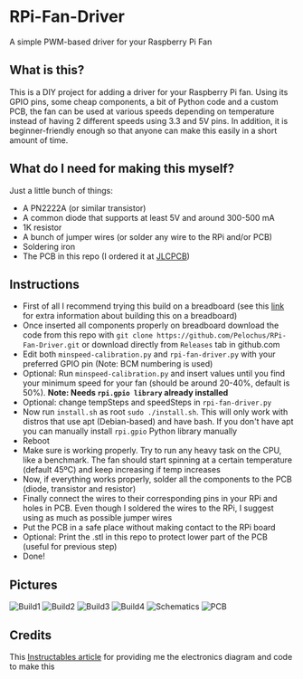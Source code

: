 # RPi-Fan-Driver
A simple PWM-based driver for your Raspberry Pi Fan

## What is this?
This is a DIY project for adding a driver for your Raspberry Pi fan. Using its GPIO pins, some cheap components, a bit of Python code and a custom PCB, the fan can be used at various speeds depending on temperature instead of having 2 different speeds using 3.3 and 5V pins. In addition, it is beginner-friendly enough so that anyone can make this easily in a short amount of time.

## What do I need for making this myself?
Just a little bunch of things:

- A PN2222A (or similar transistor)
- A common diode that supports at least 5V and around 300-500 mA
- 1K resistor
- A bunch of jumper wires (or solder any wire to the RPi and/or PCB)
- Soldering iron
- The PCB in this repo (I ordered it at [JLCPCB](https://jlcpcb.com))

## Instructions
- First of all I recommend trying this build on a breadboard (see this [link](https://www.instructables.com/PWM-Regulated-Fan-Based-on-CPU-Temperature-for-Ras/) for extra information about building this on a breadboard)
- Once inserted all components properly on breadboard download the code from this repo with `git clone https://github.com/Pelochus/RPi-Fan-Driver.git` or download directly from `Releases` tab in github.com
- Edit both `minspeed-calibration.py` and `rpi-fan-driver.py` with your preferred GPIO pin (Note: BCM numbering is used)
- Optional: Run `minspeed-calibration.py` and insert values until you find your minimum speed for your fan (should be around 20-40%, default is 50%). **Note: Needs `rpi.gpio library` already installed**
- Optional: change tempSteps and speedSteps in `rpi-fan-driver.py`
- Now run `install.sh` as root `sudo ./install.sh`. This will only work with distros that use apt (Debian-based) and have bash. If you don't have apt you can manually install `rpi.gpio` Python library manually
- Reboot
- Make sure is working properly. Try to run any heavy task on the CPU, like a benchmark. The fan should start spinning at a certain temperature (default 45ºC) and keep increasing if temp increases
- Now, if everything works properly, solder all the components to the PCB (diode, transistor and resistor)
- Finally connect the wires to their corresponding pins in your RPi and holes in PCB. Even though I soldered the wires to the RPi, I suggest using as much as possible jumper wires
- Put the PCB in a safe place without making contact to the RPi board
- Optional: Print the .stl in this repo to protect lower part of the PCB (useful for previous step)
- Done!

## Pictures

![Build1](images/build1.jpg)
![Build2](images/build2.jpg)
![Build3](images/build3.jpg)
![Build4](images/build4.jpg)
![Schematics](images/schematics.png)
![PCB](images/pcb.png)

## Credits
This [Instructables article](https://www.instructables.com/PWM-Regulated-Fan-Based-on-CPU-Temperature-for-Ras/) for providing me the electronics diagram and code to make this
